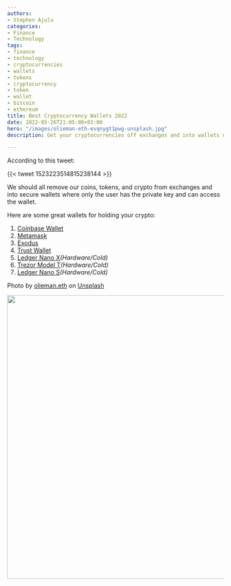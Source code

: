 ```yaml
---
authors:
- Stephen Ajulu
categories:
- Finance
- Technology
tags:
- finance
- technology
- cryptocurrencies
- wallets
- tokens
- cryptocurrency
- token
- wallet
- bitcoin
- ethereum
title: Best Cryptocurrency Wallets 2022
date: 2022-05-26T21:05:00+03:00
hero: "/images/olieman-eth-evqnygt1pwg-unsplash.jpg"
description: Get your cryptocurrencies off exchanges and into wallets now!

---
```

According to this tweet:

{{< tweet 1523223514815238144 >}}

We should all remove our coins, tokens, and crypto from exchanges and into secure wallets where only the user has the private key and can access the wallet.

Here are some great wallets for holding your crypto:

1. [Coinbase Wallet](https://www.coinbase.com/wallet)
2. [Metamask](https://metamask.io/)
3. [Exodus](https://www.exodus.com/)
4. [Trust Wallet](https://trustwallet.com/)
5. [Ledger Nano X](https://shop.ledger.com/products/ledger-nano-x)_(Hardware/Cold)_
6. [Trezor Model T](https://shop.trezor.io/product/trezor-model-t)_(Hardware/Cold)_
7. [Ledger Nano S](https://shop.ledger.com/products/ledger-nano-s)_(Hardware/Cold)_

Photo by [olieman.eth](https://unsplash.com/@moneyphotos?utm_source=unsplash&utm_medium=referral&utm_content=creditCopyText) on [Unsplash](https://unsplash.com/s/photos/cryptocurrency-wallet?utm_source=unsplash&utm_medium=referral&utm_content=creditCopyText)

<a href="https://unstoppabledomains.com/?ref=d066811aa8ea4f2"><img src="/images/unstoppabledomainsad.webp" width="660px"></a>